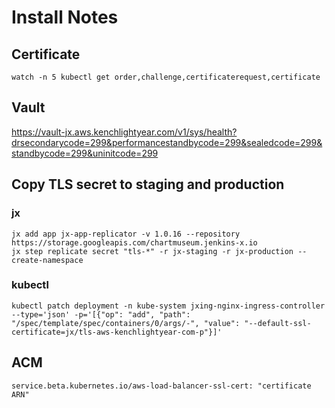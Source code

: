 # Install Notes

## Certificate
`watch -n 5 kubectl get order,challenge,certificaterequest,certificate`

## Vault
https://vault-jx.aws.kenchlightyear.com/v1/sys/health?drsecondarycode=299&performancestandbycode=299&sealedcode=299&standbycode=299&uninitcode=299

## Copy TLS secret to staging and production

### jx 
```
jx add app jx-app-replicator -v 1.0.16 --repository https://storage.googleapis.com/chartmuseum.jenkins-x.io
jx step replicate secret "tls-*" -r jx-staging -r jx-production --create-namespace
```
### kubectl
```
kubectl patch deployment -n kube-system jxing-nginx-ingress-controller --type='json' -p='[{"op": "add", "path": "/spec/template/spec/containers/0/args/-", "value": "--default-ssl-certificate=jx/tls-aws-kenchlightyear-com-p"}]'
```

## ACM
`service.beta.kubernetes.io/aws-load-balancer-ssl-cert: "certificate ARN"`


